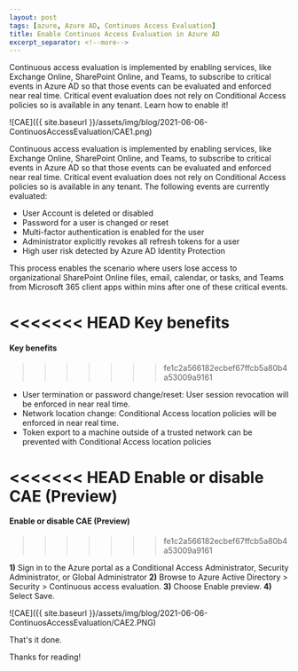 ```yaml
---
layout: post
tags: [azure, Azure AD, Continuos Access Evaluation]
title: Enable Continuos Access Evaluation in Azure AD
excerpt_separator: <!--more-->
---
```

Continuous access evaluation is implemented by enabling services, like Exchange Online, SharePoint Online, and Teams, to subscribe to critical events in Azure AD so that those events can be evaluated and enforced near real time. Critical event evaluation does not rely on Conditional Access policies so is available in any tenant.
Learn how to enable it!

![CAE]({{ site.baseurl }}/assets/img/blog/2021-06-06-ContinuosAccessEvaluation/CAE1.png)

<!--more-->
Continuous access evaluation is implemented by enabling services, like Exchange Online, SharePoint Online, and Teams, to subscribe to critical events in Azure AD so that those events can be evaluated and enforced near real time. Critical event evaluation does not rely on Conditional Access policies so is available in any tenant. The following events are currently evaluated:

+ User Account is deleted or disabled
+ Password for a user is changed or reset
+ Multi-factor authentication is enabled for the user
+ Administrator explicitly revokes all refresh tokens for a user
+ High user risk detected by Azure AD Identity Protection

This process enables the scenario where users lose access to organizational SharePoint Online files, email, calendar, or tasks, and Teams from Microsoft 365 client apps within mins after one of these critical events.


<<<<<<< HEAD
Key benefits
=======
#### Key benefits ####
>>>>>>> fe1c2a566182ecbef67ffcb5a80b4a53009a9161
+ User termination or password change/reset: User session revocation will be enforced in near real time.
+ Network location change: Conditional Access location policies will be enforced in near real time.
+ Token export to a machine outside of a trusted network can be prevented with Conditional Access location policies


<<<<<<< HEAD
Enable or disable CAE (Preview)
=======
#### Enable or disable CAE (Preview) ####
>>>>>>> fe1c2a566182ecbef67ffcb5a80b4a53009a9161

**1)** Sign in to the Azure portal as a Conditional Access Administrator, Security Administrator, or Global Administrator
**2)** Browse to Azure Active Directory > Security > Continuous access evaluation.
**3)** Choose Enable preview.
**4)** Select Save.

![CAE]({{ site.baseurl }}/assets/img/blog/2021-06-06-ContinuosAccessEvaluation/CAE2.PNG)

That's it done.

Thanks for reading!
